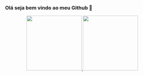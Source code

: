 ### Olá seja bem vindo ao meu Github 👋
<div align="center">
  <a href="https://github.com/Gil4567">
  <img height="180em" src="https://github-readme-stats.vercel.app/api?username=Gil4567&show_icons=true&theme=darka&include_all_commits=true&count_private=true"/>
  <img height="180em" src="https://github-readme-stats.vercel.app/api/top-langs/?username=gil4567&layout=compact&langs_count=7&theme=dark"/>
</div>
  

